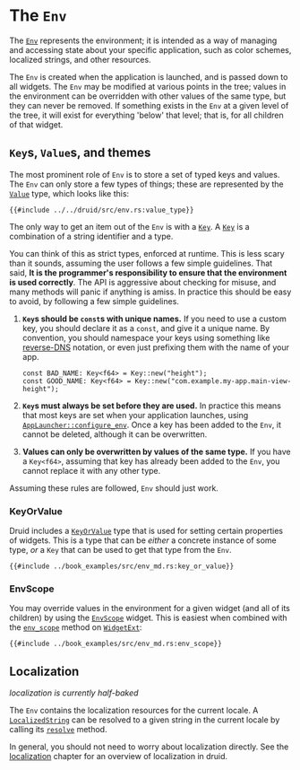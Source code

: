 # The `Env`

The [`Env`] represents the environment; it is intended as a way of managing
and accessing state about your specific application, such as color schemes,
localized strings, and other resources.

The `Env` is created when the application is launched, and is passed down to all
widgets. The `Env` may be modified at various points in the tree; values in the
environment can be overridden with other values of the same type, but they can
never be removed. If something exists in the `Env` at a given level of the tree,
it will exist for everything 'below' that level; that is, for all children of that
widget.

## `Key`s, `Value`s, and themes

The most prominent role of `Env` is to store a set of typed keys and values. The
`Env` can only store a few types of things; these are represented by the
[`Value`] type, which looks like this:

```rust,noplaypen
{{#include ../../druid/src/env.rs:value_type}}
```

The only way to get an item out of the `Env` is with a [`Key`]. A [`Key`] is
a combination of a string identifier and a type.

You can think of this as strict types, enforced at runtime. This is less scary
than it sounds, assuming the user follows a few simple guidelines. That said, **It is the
programmer's responsibility to ensure that the environment is used correctly**.
The API is aggressive about checking for misuse, and many methods will panic if
anything is amiss. In practice this should be easy to avoid, by following a few
simple guidelines.

1. **`Key`s should be `const`s with unique names.** If you need to use a custom
   key, you should declare it as a `const`, and give it a unique name. By
   convention, you should namespace your keys using something like [reverse-DNS]
   notation, or even just prefixing them with the name of your app.

    ```rust,noplaypen
    const BAD_NAME: Key<f64> = Key::new("height");
    const GOOD_NAME: Key<f64> = Key::new("com.example.my-app.main-view-height");
    ```
1. **`Key`s must always be set before they are used.** In practice this means
   that most keys are set when your application launches, using
   [`AppLauncher::configure_env`]. Once a key has been added to the `Env`, it
   cannot be deleted, although it can be overwritten.

1. **Values can only be overwritten by values of the same type.** If you have a
   `Key<f64>`, assuming that key has already been added to the `Env`, you cannot
   replace it with any other type.

Assuming these rules are followed, `Env` should just work.

### KeyOrValue

Druid includes a [`KeyOrValue`] type that is used for setting certain properties
of widgets. This is a type that can be *either* a concrete instance of some
type, *or* a `Key` that can be used to get that type from the `Env`.

```rust,noplaypen
{{#include ../book_examples/src/env_md.rs:key_or_value}}
```

### EnvScope

You may override values in the environment for a given widget (and all of its
children) by using the [`EnvScope`] widget. This is easiest when combined with
the [`env_scope`] method on [`WidgetExt`]:

```rust,noplaypen
{{#include ../book_examples/src/env_md.rs:env_scope}}
```


## Localization

*localization is currently half-baked*

The `Env` contains the localization resources for the current locale. A
[`LocalizedString`] can be resolved to a given string in the current locale by
calling its [`resolve`] method.

In general, you should not need to worry about localization directly. See the
[localization] chapter for an overview of localization in druid.


[`Env`]: https://docs.rs/druid/0.5.0/druid/struct.Env.html
[`Key`]: https://docs.rs/druid/0.5.0/druid/struct.Key.html
[`Value`]: https://docs.rs/druid/0.5.0/druid/struct.Value.html
[`LocalizedString`]: https://docs.rs/druid/0.5.0/druid/struct.LocalizedString.html
[`resolve`]: https://docs.rs/druid/0.5.0/druid/struct.LocalizedString.html#method.resolve
[localization]: ./localization.md
[reverse-DNS]: https://en.wikipedia.org/wiki/Reverse_domain_name_notation
[`AppLauncher::configure_env`]: https://docs.rs/druid/0.5.0/druid/struct.AppLauncher.html#method.configure_env
[`KeyOrValue`]: https://docs.rs/druid/0.5.0/druid/enum.KeyOrValue.html
[`EnvScope`]: https://docs.rs/druid/0.5.0/druid/widget/struct.EnvScope.html
[`WidgetExt`]: https://docs.rs/druid/0.5.0/druid/trait.WidgetExt.html
[`env_scope`]: https://docs.rs/druid/0.5.0/druid/trait.WidgetExt.html#method.env_scope
